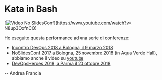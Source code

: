 # Kata in Bash

[![Video No SlidesConf](https://img.youtube.com/vi/N8up3OxfnCQ/0.jpg)](https://www.youtube.com/watch?v= N8up3OxfnCQ)


Ho eseguito questa performance ad una serie di conferenze:

 * [Incontro DevOps 2018 a Bologna, il 9 marzo 2018](http://www.incontrodevops.it/sessions/kata-bash-noslides-live-performance/)
 * [NoSlidesConf 2017 a Bologna, 25 novembre 2018](http://www.noslidesconf.net/) (in Aqua Verde Hall), abbiamo anche il video su [youtube](https://www.youtube.com/watch?v=N8up3OxfnCQ)
 * [DevOpsHeroes 2018, a Parma il 20 ottobre 2018](http://www.devops-heroes.net/)
	
-- Andrea Francia
